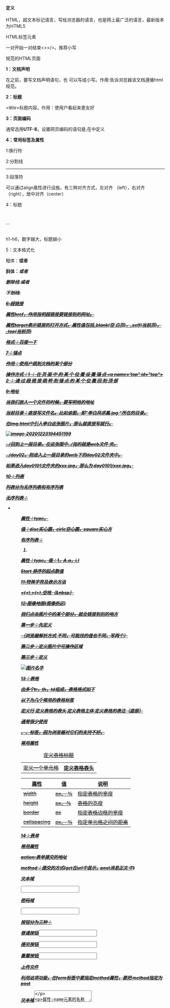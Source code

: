 #### 定义

HTML，超文本标记语言，写给浏览器的语言，也是网上最广泛的语言，最新版本为HTML5

HTML标签元素

一对开始一对结束<></>。推荐小写

规范的HTML页面

**1：文档声明**

在<html>之前，要写文档声明语句<!DOCTYPE HTML>，也    可以写成小写。作用:告诉浏览器该文档遵循html规范。

**2：标题**

<t**i**tle>标题内容</title>。作用：使用户看起来更友好

**3：页面编码**

通常选用**UTF-8**。设置网页编码的语句是<meta     charset=”utf-8”>,在<head></head>中定义

**4：常用标签及属性**

1:换行符<br>

2:分割线<hr>

3:段落符<p></p>

可以通过align属性进行设施，有三种对齐方式，左对齐    （left），右对齐（right），居中对齐（center）

4：标题<h1></h1>...<h6></h6>

h1-h6，数字越大，标题越小

5：文本格式化

粗体：<b/>或者<strong/>

斜体：<i/>或者<em/>

删除线:<s/>或者<del/>

下划线:<u/>

6:超链接<a/>

属性href，作用指明超链接要链接到的网址。

属性target表示链接的打开方式，属性值包括_blank(空    白页)，_self(当前页)，_top(当前页)

格式：<a href="#" target="_blank">百度一下</a> 

7：锚点

作用：使用户跳到文档的某个部分

操作方式：1 ： 在 页 面 中 的 某 个 位 置 设 置 锚 点  <a name='top" id="top"></a>  2 ： 通 过 超 链 接 跳 转 到 锚 点 的 某 个 位 置  <a href="#top"> 回 到 顶 部 </a> 

9:地址

当我们放入一个文件的时候，要写明他的地址

当前目录：直接写文件名。比如该图，即”李白凤求凰.jpg    “所在的目录。

在img.html中引入李白这张图片，那么就直接写就行。

![image-20201223194451199](https://gitee.com/leidl97/picture/raw/master/img/20201223194451.png)

../回到上一层目录。在这张图中../指的就是web文件    夹。

../day02。则进入上一层目录的web下的day02文件夹中。

如果进入day0101文件夹的xxx.jpg，那么为    day0101/xxx.jpg。

10：列表

列表分为无序列表和有序列表

无序列表：<ul><li/><ul>

属性：type。

值：disc实心圆，cirle空心圆，square实心方

有序列表：<ol><li/></ol>

属性：type。值：1，A,a，i,I

Start 排序的起点数值

11:特殊字符及表示方法

<(<),>(>),空格（&nbsp）

12:图像地图(图像热区)<map>

我们点击图片中的某个部分，就会链接到别的地方

第一步：先定义<map>

<map name="map名字" id="map名字">（浏览器解析方式    不同，可能找的值也不同，写两个）

第二步：定义图片中可操作区域

<area alt="圆形" shape="circle" coords="坐标X,坐    标Y,半径R" href="资源路径">

<area alt="矩形" shape="rect" coords="左上角X,左    上角Y,右下角X,右下角Y" href="资源路径">

第三步：定义<img>

<img alt="图片名字" src="图片路径" width="图片大小        " usemap="#map名字">

13：表格<table>

由多个tr，th，td组成，表格格式如下

以下为几个常用的表格标签

<caption>    定义表格标题

<tr>   定义行

<td>   定义一个单元格

<th>   定义表格表头

<thead>  定义表格的表头

<tbody>   定义表格主体

<tfoot>  定义表格的表注（底部）

通常很少使用<tbody>、<thead>、<tfoot>标签，因为浏览器对它们的支持不好。

常用属性

| 属性        | 值     | 说明                 |
| ----------- | ------ | -------------------- |
| width       | px、 % | 指定表格的宽度       |
| height      | px、%  | 表格的高度           |
| border      | px     | 指定表格边框的宽度   |
| cellspacing | px、 % | 指定单元格之间的距离 |

14：表单<form>

常用属性

action:表单提交的地址

method：提交的方式(get在url中显示，post消息正文    中)

文本域

<input type="text"> 

密码域

<input type="password">

按钮分为三种：

普通按钮<input type=”button”>

提交按钮<input type=”submit”>

重置按钮<input type=”reset”>

 

上传文件

利用这项功能，在form标签中要指定method属性，要把    method指定为post

文本域<textarea>

属性:name元素的名称

rows 指定的文本框高度

cols 指文本框的宽度